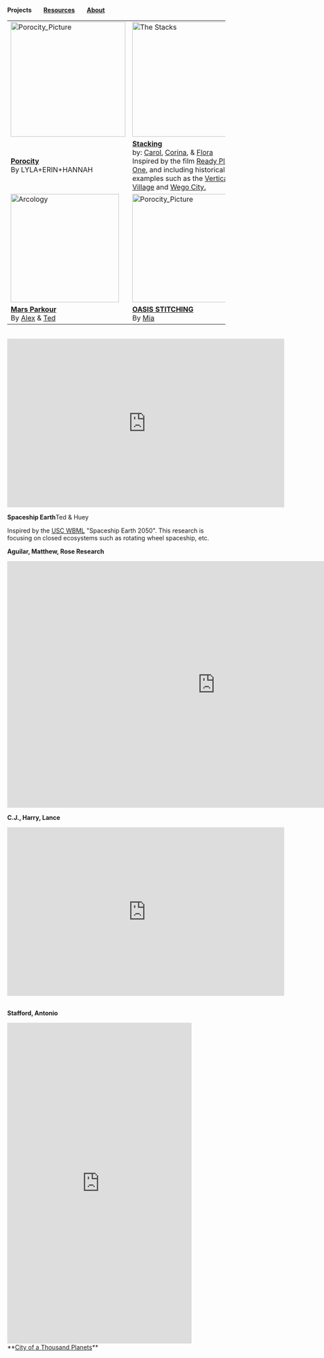 **Projects** &nbsp; &nbsp; &nbsp;        **[Resources](https://steenblikrs.github.io/2021-Spring-Studio/Resources)**  &nbsp; &nbsp; &nbsp;    **[About](https://steenblikrs.github.io/2021-Spring-Studio/About)**

<table style="width:100%; border-collapse: collapse; border: none;">
  <tr style="border: none;">
    <td style="border: none;"><a href="https://steenblikrs.github.io/2021-Spring-Studio/Research/Porocity">
         <img alt="Porocity_Picture" src="https://raw.githubusercontent.com/steenblikrs/2021-Spring-Studio/gh-pages/Research/Porocity/cover_picture.jpg" width="265"></a>
</td>
<td style="border: none;"><a href="https://steenblikrs.github.io/2021-Spring-Studio/Research/Stacking">
         <img alt="The Stacks" src="https://raw.githubusercontent.com/steenblikrs/2021-Spring-Studio/gh-pages/Research/Stacking/rpo-c.jpg" width="265"></a>
</td>
<td style="border: none;"><a href="https://steenblikrs.github.io/2021-Spring-Studio/Research/Floating/index">
         <img alt="Floating_Picture" src="https://raw.githubusercontent.com/steenblikrs/2021-Spring-Studio/gh-pages/Research/Floating/sky%20city.jpg" width="190"></a>
</td>
</tr>
<tr>
<td style="border: none;"><strong><a href="https://steenblikrs.github.io/2021-Spring-Studio/Research/Porocity/">Porocity</a></strong>  <br/>By LYLA+ERIN+HANNAH
</td>
<td style="border: none;"><strong><a href="https://steenblikrs.github.io/2021-Spring-Studio/Research/Stacking">Stacking</a></strong><br/>    
by: <a href="https://steenblikrs.github.io/2021-Spring-Studio/students/Carol/index">Carol</a>, <a href="https://steenblikrs.github.io/2021-Spring-Studio/students/Corina/index">Corina</a>, & <a href="https://zmrflora.github.io/Portfolio/">Flora</a><br/>
Inspired by the film <a href="https://en.wikipedia.org/wiki/Ready_Player_One_(film)">Ready Player One</a>, and including historical examples such as the 
      <a href="https://www.mvrdv.nl/projects/13/vertical-village">Vertical Village</a> and <a href="https://thewhyfactory.com/project/wego-tailor-made-housing">Wego City.</a></td>
<td style="border: none;"><strong><a href="https://steenblikrs.github.io/2021-Spring-Studio/Research/Floating/index">Floating</a></strong>  </br>
      By <a href="https://steenblikrs.github.io/2021-Spring-Studio/students/Sarry/index">Sarry</a>, 
      <a href="https://steenblikrs.github.io/2021-Spring-Studio/students/Rachel/index">Rachel</a>, 
      <a href="https://steenblikrs.github.io/2021-Spring-Studio/students/Kristen/index">Kristen</a></br>
      Inspired by the theory of <a href="https://thewhyfactory.com/news/what-if-we-could-fly-sky-city-presentation/">Sky City</a>, and 
      <a href="https://starwars.fandom.com/wiki/Cloud_City">the Cloud City</a> in the movie Star War.
</td>
</tr>
    
    
<tr style="border: none;"> 
<td style="border: none;"><a href="https://steenblikrs.github.io/2021-Spring-Studio/students/Alex/index"><img alt="Arcology" src="https://github.com/steenblikrs/2021-Spring-Studio/blob/26c35212d94553c86952c1dbe2a263c99a82f5de/students/Alex/pic/01.gif?raw=true" width="250"></a>
</td>
<td style="border: none;"><a href="https://w03travelstudio.wordpress.com/2021/05/05/oasis-stitching/">
         <img alt="Porocity_Picture" src="https://github.com/steenblikrs/2021-Spring-Studio/blob/gh-pages/students/Mia/3.png?raw=true" width="250"></a>
</td>         
</tr>
 
<tr style="border: none;">
<td style="border: none;"><strong><a href="https://steenblikrs.github.io/2021-Spring-Studio/students/Alex/index">Mars Parkour</a></strong>  <br/>By <a href="https://steenblikrs.github.io/2021-Spring-Studio/students/Alex/index">Alex</a> & <a href="https://steenblikrs.github.io/2021-Spring-Studio/students/Ted/index">Ted</a>
</td>
<td style="border: none;"><strong><a href="https://w03travelstudio.wordpress.com/2021/05/05/oasis-stitching/">OASIS STITCHING</a></strong>  
<br/>By <a href="https://steenblikrs.github.io/2021-Spring-Studio/students/Mia/index">Mia</a> 
</td>
</tr>
</table>

<br/>


<iframe src="https://docs.google.com/presentation/d/e/2PACX-1vQcREzO3Unwooob4wOOWULBMHdu9ISg40RN_Ja8kDPWDl1vGB7p2SM9oktqH7vg3w/embed?start=true&loop=true&delayms=3000" frameborder="0" width="640" height="389" allowfullscreen="true" mozallowfullscreen="true" webkitallowfullscreen="true"></iframe>

<strong>Spaceship Earth</strong>Ted & Huey

Inspired by the [USC WBML](https://worldbuilding.usc.edu/) "Spaceship Earth 2050". This research is focusing on closed ecosystems such as rotating wheel spaceship, etc.

<strong>Aguilar, Matthew, Rose Research</strong>
<iframe src="https://docs.google.com/presentation/d/e/2PACX-1vSbMaHjGB0clBZ8iXI7JcFHuVuF1FElVrDrA-gac5hmn6gwlhNOUGgMD0ELDModmtTqCHXWuAswJKx0/embed?start=true&loop=true&delayms=3000" frameborder="0" width="960" height="569" allowfullscreen="true" mozallowfullscreen="true" webkitallowfullscreen="true"></iframe>
<br/>

<strong>C.J., Harry, Lance</strong>
<iframe src="https://docs.google.com/presentation/d/e/2PACX-1vRNjG565_2GiMWgezXsS_V67huWbOUbBTyfnys6IYD4OlH0Qn7mI8iZMBs5I7zN5w/embed?start=true&loop=true&delayms=3000" frameborder="0" width="640" height="389" allowfullscreen="true" mozallowfullscreen="true" webkitallowfullscreen="true"></iframe>
<br/>
<br/>

<strong>Stafford, Antonio</strong>
<iframe src="https://docs.google.com/presentation/d/e/2PACX-1vSFg0azgxfwYcTf3IZoW-SHBWmAbhGO0yCoIcjpmaWfMuviWCQR_PjGaNEcOCHHMLv-mBMsVXrZtfdd/embed?start=true&loop=true&delayms=3000" frameborder="0" width="426" height="740" allowfullscreen="true" mozallowfullscreen="true" webkitallowfullscreen="true"></iframe>
<br>
**<a href="https://steenblikrs.github.io/2021-Spring-Studio/Research/station/index">City of a Thousand Planets</a>**



 <br/>
 <br/>
 <br/>
 <br/>
 <br/>
 <br/>
 <br/>
 <br/>
 <br/>
 <br/>




















